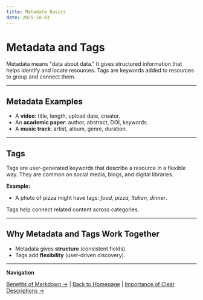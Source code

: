 ```yaml
---
title: Metadate Basics
date: 2025-10-03
---
```

# Metadata and Tags

Metadata means "data about data." It gives structured information that helps identify and locate resources. Tags are keywords added to resources to group and connect them.  

---

## Metadata Examples

- A **video**: title, length, upload date, creator.  
- An **academic paper**: author, abstract, DOI, keywords.  
- A **music track**: artist, album, genre, duration.  

---

## Tags

Tags are user-generated keywords that describe a resource in a flexible way. They are common on social media, blogs, and digital libraries.  

**Example:**  
- A photo of pizza might have tags: *food, pizza, Italian, dinner*.  

Tags help connect related content across categories.  

---

## Why Metadata and Tags Work Together

- Metadata gives **structure** (consistent fields).  
- Tags add **flexibility** (user-driven discovery).  

---

**Navigation**  

 [Benefits of Markdown →](describing-resources/index.md) | [Back to Homepage](../index.md) | [Importance of Clear Descriptions →](describing-resources/page8.md)